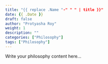 ```yaml
---
title: "{{ replace .Name "-" " " | title }}"
date: {{ .Date }}
draft: false
author: "Protyasha Roy"
weight: 1
description: ""
categories: ["Philosophy"]
tags: ["Philosophy"]
---
```


Write your philosophy content here...
